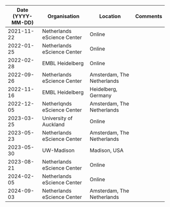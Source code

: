 | Date (YYYY-MM-DD) | Organisation                | Location                   | Comments |
|-------------------|-----------------------------|----------------------------|----------|
| 2021-11-22        | Netherlands eScience Center | Online                     |          |
| 2022-01-25        | Netherlands eScience Center | Online                     |          |
| 2022-02-28        | EMBL Heidelberg             | Online                     |          |
| 2022-09-26        | Netherlands eScience Center | Amsterdam, The Netherlands |          |
| 2022-11-16        | EMBL Heidelberg             | Heidelberg, Germany        |          |
| 2022-12-05        | Netherlqnds eScience Center | Amsterdam, The Netherlands |          |
| 2023-03-25        | University of Auckland      | Online                     |          |
| 2023-05-23        | Netherlands eScience Center | Amsterdam, The Netherlands |          |
| 2023-05-30        | UW-Madison                  | Madison, USA               |          |
| 2023-08-21        | Netherlands eScience Center | Online                     |          |
| 2024-02-05        | Netherlands eScience Center | Online                     |          |
| 2024-09-03        | Netherlands eScience Center | Amsterdam, The Netherlands |          |
